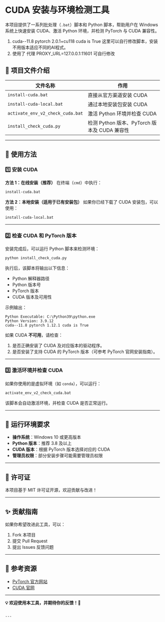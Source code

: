 # CUDA 安装与环境检测工具

本项目提供了一系列批处理（`.bat`）脚本和 Python 脚本，帮助用户在 Windows 系统上快速安装 CUDA、激活 Python 环境，并检测 PyTorch 与 CUDA 兼容性。
1. cuda--11.8 pytorch 2.0.1+cu118 cuda is True 这里可以自行修改脚本，安装不用版本适应不同的AI程式。
2. 使用了 代理 PROXY_URL=127.0.0.1:11601 可自行修改

## 📂 项目文件介绍

| 文件名称 | 作用 |
|----------|--------------------------------|
| `install-cuda.bat` | 直接从官方渠道安装 CUDA |
| `install-cuda-local.bat` | 通过本地安装包安装 CUDA |
| `activate_env_v2_check_cuda.bat` | 激活 Python 环境并检查 CUDA |
| `install_check_cuda.py` | 检测 Python 版本、PyTorch 版本及 CUDA 兼容性 |

---

## 🚀 使用方法

### 1️⃣ 安装 CUDA
**方法 1：在线安装（推荐）**
在终端（`cmd`）中执行：
```sh
install-cuda.bat
```

**方法 2：本地安装（适用于已有安装包）**
如果你已经下载了 CUDA 安装包，可以使用：
```sh
install-cuda-local.bat
```

---

### 2️⃣ 检查 CUDA 和 PyTorch 版本
安装完成后，可以运行 Python 脚本来检测环境：
```sh
python install_check_cuda.py
```
执行后，该脚本将输出以下信息：
- Python 解释器路径
- Python 版本号
- PyTorch 版本
- CUDA 版本及可用性

示例输出：
```
Python Executable: C:\Python39\python.exe
Python Version: 3.9.12
cuda--11.8 pytorch 1.12.1 cuda is True
```
如果 CUDA **不可用**，请检查：
1. 是否正确安装了 CUDA 及对应版本的驱动程序。
2. 是否安装了支持 CUDA 的 PyTorch 版本（可参考 PyTorch 官网安装指南）。

---

### 3️⃣ 激活环境并检查 CUDA
如果你使用的是虚拟环境（如 `conda`），可以运行：
```sh
activate_env_v2_check_cuda.bat
```
该脚本会自动激活环境，并检查 CUDA 是否正常运行。

---

## 🔧 运行环境要求

- **操作系统**：Windows 10 或更高版本
- **Python 版本**：推荐 3.8 及以上
- **CUDA 版本**：根据 PyTorch 版本选择对应的 CUDA
- **管理员权限**：部分安装步骤可能需要管理员权限

---

## 📜 许可证

本项目基于 MIT 许可证开源，欢迎贡献与改进！

---

## ✨ 贡献指南

如果你希望改进此工具，可以：
1. Fork 本项目
2. 提交 Pull Request
3. 提出 Issues 反馈问题

---

## 📌 参考资源

- [PyTorch 官方网站](https://pytorch.org/)
- [CUDA 官网](https://developer.nvidia.com/cuda-zone)

---

**💡 欢迎使用本工具，并期待你的反馈！🚀**
```

---


